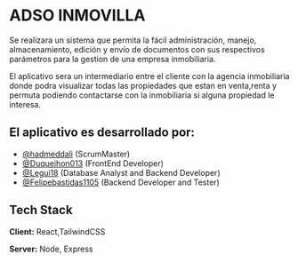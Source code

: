 
# ADSO INMOVILLA

Se realizara un sistema que permita la fácil administración, manejo, almacenamiento, edición y envío de documentos con sus respectivos parámetros para la gestion de una empresa inmobiliaria.

El aplicativo sera un intermediario entre el cliente con la agencia inmobiliaria donde podra visualizar todas las propiedades que estan en venta,renta y permuta podiendo contactarse con la inmobiliaria si alguna propiedad le interesa.

## El aplicativo es desarrollado por:


- [@hadmeddali](https://www.github.com/hadmeddali) (ScrumMaster)
- [@Duquejhon013](https://www.github.com/Duquejhon013) (FrontEnd Developer)
- [@Legui18](https://www.github.com/Legui18) (Database Analyst and Backend Developer)
- [@Felipebastidas1105](https://www.github.com/Felipebastidas1105) (Backend Developer and Tester)


## Tech Stack

**Client:** React,TailwindCSS

**Server:** Node, Express

